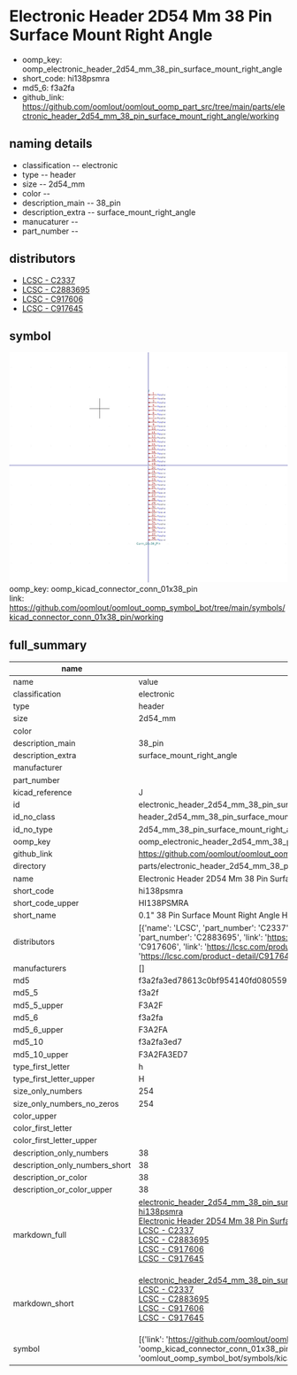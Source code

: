 # Electronic Header 2D54 Mm 38 Pin Surface Mount Right Angle

  
* oomp_key: oomp_electronic_header_2d54_mm_38_pin_surface_mount_right_angle 
* short_code: hi138psmra
* md5_6: f3a2fa  
* github_link: https://github.com/oomlout/oomlout_oomp_part_src/tree/main/parts/electronic_header_2d54_mm_38_pin_surface_mount_right_angle/working  
## naming details
* classification -- electronic
* type -- header
* size -- 2d54_mm
* color -- 
* description_main -- 38_pin
* description_extra -- surface_mount_right_angle
* manucaturer -- 
* part_number -- 

## distributors
* [LCSC - C2337](https://lcsc.com/product-detail/C2337.html)  
* [LCSC - C2883695](https://lcsc.com/product-detail/C2883695.html)  
* [LCSC - C917606](https://lcsc.com/product-detail/C917606.html)  
* [LCSC - C917645](https://lcsc.com/product-detail/C917645.html)  


## symbol

![](symbol/0/working/working_600.png)  
oomp_key: oomp_kicad_connector_conn_01x38_pin  
link: https://github.com/oomlout/oomlout_oomp_symbol_bot/tree/main/symbols/kicad_connector_conn_01x38_pin/working  


## full_summary
| name | value | 
| --- | --- | 
| name | value | 
| classification | electronic | 
| type | header | 
| size | 2d54_mm | 
| color |  | 
| description_main | 38_pin | 
| description_extra | surface_mount_right_angle | 
| manufacturer |  | 
| part_number |  | 
| kicad_reference | J | 
| id | electronic_header_2d54_mm_38_pin_surface_mount_right_angle | 
| id_no_class | header_2d54_mm_38_pin_surface_mount_right_angle | 
| id_no_type | 2d54_mm_38_pin_surface_mount_right_angle | 
| oomp_key | oomp_electronic_header_2d54_mm_38_pin_surface_mount_right_angle | 
| github_link | https://github.com/oomlout/oomlout_oomp_part_src/tree/main/parts/electronic_header_2d54_mm_38_pin_surface_mount_right_angle/working | 
| directory | parts/electronic_header_2d54_mm_38_pin_surface_mount_right_angle | 
| name | Electronic Header 2D54 Mm 38 Pin Surface Mount Right Angle | 
| short_code | hi138psmra | 
| short_code_upper | HI138PSMRA | 
| short_name | 0.1" 38 Pin Surface Mount Right Angle Header | 
| distributors | [{'name': 'LCSC', 'part_number': 'C2337', 'link': 'https://lcsc.com/product-detail/C2337.html', 'id': 'distributor_lcsc'}, {'name': 'LCSC', 'part_number': 'C2883695', 'link': 'https://lcsc.com/product-detail/C2883695.html', 'id': 'distributor_lcsc'}, {'name': 'LCSC', 'part_number': 'C917606', 'link': 'https://lcsc.com/product-detail/C917606.html', 'id': 'distributor_lcsc'}, {'name': 'LCSC', 'part_number': 'C917645', 'link': 'https://lcsc.com/product-detail/C917645.html', 'id': 'distributor_lcsc'}] | 
| manufacturers | [] | 
| md5 | f3a2fa3ed78613c0bf954140fd080559 | 
| md5_5 | f3a2f | 
| md5_5_upper | F3A2F | 
| md5_6 | f3a2fa | 
| md5_6_upper | F3A2FA | 
| md5_10 | f3a2fa3ed7 | 
| md5_10_upper | F3A2FA3ED7 | 
| type_first_letter | h | 
| type_first_letter_upper | H | 
| size_only_numbers | 254 | 
| size_only_numbers_no_zeros | 254 | 
| color_upper |  | 
| color_first_letter |  | 
| color_first_letter_upper |  | 
| description_only_numbers | 38 | 
| description_only_numbers_short | 38 | 
| description_or_color | 38 | 
| description_or_color_upper | 38 | 
| markdown_full | [electronic_header_2d54_mm_38_pin_surface_mount_right_angle](https://github.com/oomlout/oomlout_oomp_part_src/tree/main/parts/electronic_header_2d54_mm_38_pin_surface_mount_right_angle/working)<br>[hi138psmra](https://github.com/oomlout/oomlout_oomp_part_src/tree/main/parts/electronic_header_2d54_mm_38_pin_surface_mount_right_angle/working)<br>[Electronic Header 2D54 Mm 38 Pin Surface Mount Right Angle](https://github.com/oomlout/oomlout_oomp_part_src/tree/main/parts/electronic_header_2d54_mm_38_pin_surface_mount_right_angle/working)<br>[LCSC - C2337<br>](https://lcsc.com/product-detail/C2337.html)[LCSC - C2883695<br>](https://lcsc.com/product-detail/C2883695.html)[LCSC - C917606<br>](https://lcsc.com/product-detail/C917606.html)[LCSC - C917645<br>](https://lcsc.com/product-detail/C917645.html)<br> | 
| markdown_short | [electronic_header_2d54_mm_38_pin_surface_mount_right_angle](https://github.com/oomlout/oomlout_oomp_part_src/tree/main/parts/electronic_header_2d54_mm_38_pin_surface_mount_right_angle/working)<br>[LCSC - C2337<br>](https://lcsc.com/product-detail/C2337.html)[LCSC - C2883695<br>](https://lcsc.com/product-detail/C2883695.html)[LCSC - C917606<br>](https://lcsc.com/product-detail/C917606.html)[LCSC - C917645<br>](https://lcsc.com/product-detail/C917645.html)<br> | 
| symbol | [{'link': 'https://github.com/oomlout/oomlout_oomp_symbol_bot/tree/main/symbols/kicad_connector_conn_01x38_pin', 'oomp_key': 'oomp_kicad_connector_conn_01x38_pin', 'directory': 'oomlout_oomp_symbol_bot/symbols/kicad_connector_conn_01x38_pin//working/working.kicad_sym'}] | 
